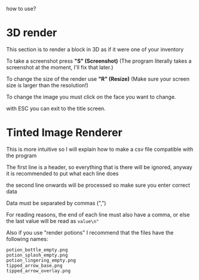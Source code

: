 how to use?
# 3D render #

This section is to render a block in 3D as if it were one of your inventory

To take a screenshot press **"S" (Screenshot)**
(The program literally takes a screenshot at the moment, I'll fix that later.)

To change the size of the render use **"R" (Resize)**
(Make sure your screen size is larger than the resolution!)

To change the image you must click on the face you want to change.

with ESC you can exit to the title screen.

# Tinted Image Renderer #

This is more intuitive so I will explain how to make a csv file compatible with the program

The first line is a header, so everything that is there will be ignored, anyway it is recommended to put what each line does

the second line onwards will be processed so make sure you enter correct data

Data must be separated by commas (",")

For reading reasons, the end of each line must also have a comma, or else the last value will be read as 
```value\n"```

Also if you use "render potions" I recommend that the files have the following names:

```potion_overlay.png
potion_bottle_empty.png
potion_splash_empty.png
potion_lingering_empty.png
tipped_arrow_base.png
tipped_arrow_overlay.png
